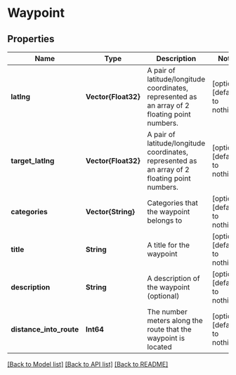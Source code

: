 # Waypoint


## Properties
Name | Type | Description | Notes
------------ | ------------- | ------------- | -------------
**latlng** | **Vector{Float32}** | A pair of latitude/longitude coordinates, represented as an array of 2 floating point numbers. | [optional] [default to nothing]
**target_latlng** | **Vector{Float32}** | A pair of latitude/longitude coordinates, represented as an array of 2 floating point numbers. | [optional] [default to nothing]
**categories** | **Vector{String}** | Categories that the waypoint belongs to | [optional] [default to nothing]
**title** | **String** | A title for the waypoint | [optional] [default to nothing]
**description** | **String** | A description of the waypoint (optional) | [optional] [default to nothing]
**distance_into_route** | **Int64** | The number meters along the route that the waypoint is located | [optional] [default to nothing]


[[Back to Model list]](./README.md#models) [[Back to API list]](./README.md#api-endpoints) [[Back to README]](./README.md)


